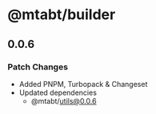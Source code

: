 # @mtabt/builder

## 0.0.6

### Patch Changes

- Added PNPM, Turbopack & Changeset
- Updated dependencies
  - @mtabt/utils@0.0.6
